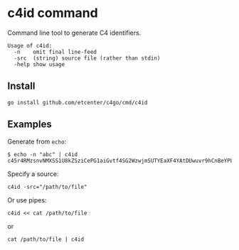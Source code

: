 # c4id command

Command line tool to generate C4 identifiers.

```
Usage of c4id:
  -n    omit final line-feed
  -src  (string) source file (rather than stdin)
  -help show usage
```

## Install

```
go install github.com/etcenter/c4go/cmd/c4id
```

## Examples

Generate from `echo`:

```
$ echo -n "abc" | c4id 
c45r4RMzsnvNMXSS1U8kZSziCePG1aiGvtf4SG2WzwjmSUTYEaXF4YAtDUwuvr9hCnBeYPLDwM8fygNMd4W1RJ9dyP
```

Specify a source:

```
c4id -src="/path/to/file"
```

Or use pipes:

```
c4id << cat /path/to/file
```
or
```
cat /path/to/file | c4id
```